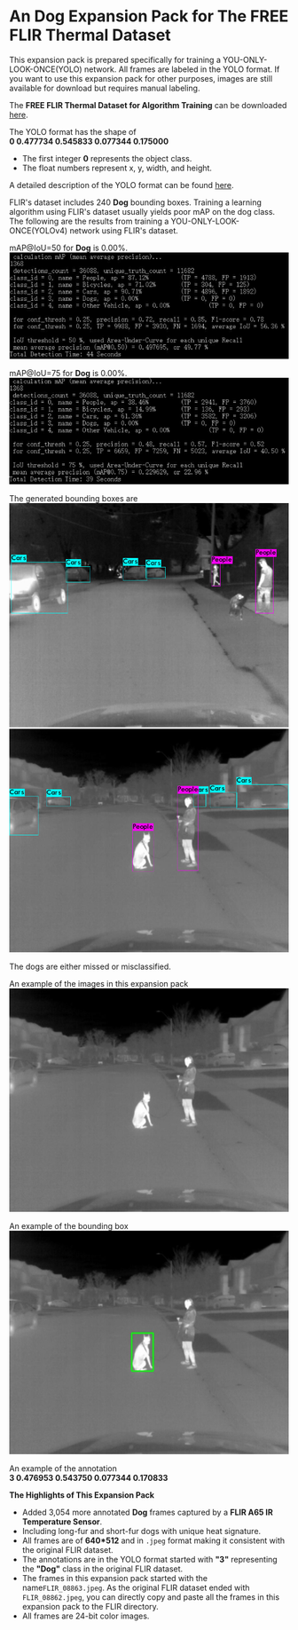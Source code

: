 # An Dog Expansion Pack for The FREE FLIR Thermal Dataset
This expansion pack is prepared specifically for training a YOU-ONLY-LOOK-ONCE(YOLO) network. All frames are labeled in the YOLO format.
If you want to use this expansion pack for other purposes, images are still available for download but requires manual labeling.

The **FREE FLIR Thermal Dataset for Algorithm Training** can be downloaded [here](https://www.flir.ca/oem/adas/adas-dataset-form/).

The YOLO format has the shape of <br />
**0 0.477734 0.545833 0.077344 0.175000**<br />
* The first integer **0** represents the object class.
* The float numbers represent x, y, width, and height. 

A detailed description of the YOLO format can be found [here](https://github.com/AlexeyAB/Yolo_mark/issues/60).

FLIR's dataset includes 240 **Dog** bounding boxes. Training a learning algorithm using FLIR's dataset usually yields poor mAP on the dog class.<br />
The following are the results from training a YOU-ONLY-LOOK-ONCE(YOLOv4) network using FLIR's dataset.

mAP@IoU=50 for **Dog** is 0.00%.<br />
![yolo result](./misc/3.JPG?raw=true)

mAP@IoU=75 for **Dog** is 0.00%.<br />
![yolo result](./misc/4.JPG?raw=true)

The generated bounding boxes are
![yolo box](./misc/2.jpg)
![yolo box](./misc/1.jpg)

The dogs are either missed or misclassified.


An example of the images in this expansion pack<br />
![image_example](./misc/FLIR_08863.jpeg?raw=true)

An example of the bounding box<br />
![image_example_ann](./misc/FLIR_08863_ann.jpeg?raw=true)

An example of the annotation <br />
**3 0.476953 0.543750 0.077344 0.170833**


**The Highlights of This Expansion Pack**<br />
* Added 3,054 more annotated **Dog** frames captured by a **FLIR A65 IR Temperature Sensor**.
* Including long-fur and short-fur dogs with unique heat signature.
* All frames are of **640*512** and in `.jpeg` format making it consistent with the original FLIR dataset.
* The annotations are in the YOLO format started with **"3"** representing the **"Dog"** class in the original FLIR dataset.
* The frames in this expansion pack started with the name`FLIR_08863.jpeg`. As the original FLIR dataset ended with `FLIR_08862.jpeg`, you can directly copy and paste all the frames in this expansion pack to the FLIR directory.
* All frames are 24-bit color images.

